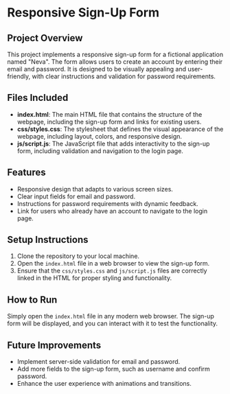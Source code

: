 # Responsive Sign-Up Form

## Project Overview
This project implements a responsive sign-up form for a fictional application named "Neva". The form allows users to create an account by entering their email and password. It is designed to be visually appealing and user-friendly, with clear instructions and validation for password requirements.

## Files Included
- **index.html**: The main HTML file that contains the structure of the webpage, including the sign-up form and links for existing users.
- **css/styles.css**: The stylesheet that defines the visual appearance of the webpage, including layout, colors, and responsive design.
- **js/script.js**: The JavaScript file that adds interactivity to the sign-up form, including validation and navigation to the login page.

## Features
- Responsive design that adapts to various screen sizes.
- Clear input fields for email and password.
- Instructions for password requirements with dynamic feedback.
- Link for users who already have an account to navigate to the login page.

## Setup Instructions
1. Clone the repository to your local machine.
2. Open the `index.html` file in a web browser to view the sign-up form.
3. Ensure that the `css/styles.css` and `js/script.js` files are correctly linked in the HTML for proper styling and functionality.

## How to Run
Simply open the `index.html` file in any modern web browser. The sign-up form will be displayed, and you can interact with it to test the functionality.

## Future Improvements
- Implement server-side validation for email and password.
- Add more fields to the sign-up form, such as username and confirm password.
- Enhance the user experience with animations and transitions.